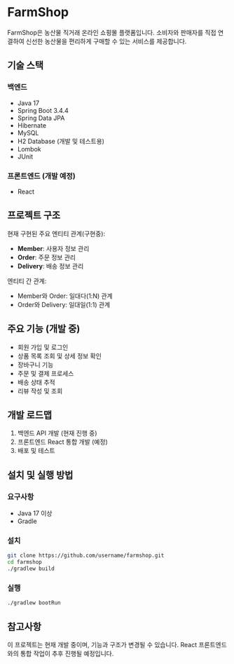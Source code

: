 # FarmShop

FarmShop은 농산물 직거래 온라인 쇼핑몰 플랫폼입니다. 소비자와 판매자를 직접 연결하여 신선한 농산물을 편리하게 구매할 수 있는 서비스를 제공합니다.

## 기술 스택

### 백엔드
- Java 17
- Spring Boot 3.4.4
- Spring Data JPA
- Hibernate
- MySQL
- H2 Database (개발 및 테스트용)
- Lombok
- JUnit

### 프론트엔드 (개발 예정)
- React

## 프로젝트 구조

현재 구현된 주요 엔티티 관계(구현중):

- **Member**: 사용자 정보 관리
- **Order**: 주문 정보 관리
- **Delivery**: 배송 정보 관리

엔티티 간 관계:
- Member와 Order: 일대다(1:N) 관계
- Order와 Delivery: 일대일(1:1) 관계

## 주요 기능 (개발 중)

- 회원 가입 및 로그인
- 상품 목록 조회 및 상세 정보 확인
- 장바구니 기능
- 주문 및 결제 프로세스
- 배송 상태 추적
- 리뷰 작성 및 조회

## 개발 로드맵

1. 백엔드 API 개발 (현재 진행 중)
2. 프론트엔드 React 통합 개발 (예정)
3. 배포 및 테스트

## 설치 및 실행 방법

### 요구사항
- Java 17 이상
- Gradle

### 설치
```bash
git clone https://github.com/username/farmshop.git
cd farmshop
./gradlew build
```

### 실행
```bash
./gradlew bootRun
```

## 참고사항

이 프로젝트는 현재 개발 중이며, 기능과 구조가 변경될 수 있습니다. React 프론트엔드와의 통합 작업이 추후 진행될 예정입니다.